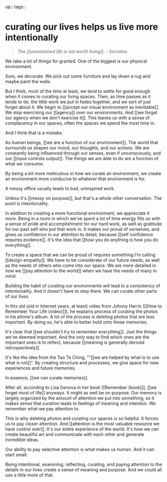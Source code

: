 up:: 
tags:: 

# curating our lives helps us live more intentionally
> *The [[unexamined life is not worth living]]. - Socrates*


We take a lot of things for granted. One of the biggest is our physical environment. 

Sure, we decorate. We pick out some furniture and lay down a rug and maybe paint the walls. 

But I think, most of the time at least, we tend to settle for good enough when it comes to curating our living spaces. Then, as time passes as it tends to do, the little work we put in fades together, and we sort of just forget about it. We begin to [[accept our visual environment as inevitable]]. We stop exercising our [[agency]] over our environments. And [[we forget our agency when we don't exercise it]]. This leaves us with a sense of complacency in our spaces, often the spaces we spend the most time in.

And I think that is a mistake.

As human beings, [[we are a function of our environment]]. The world that surrounds us shapes our mood, our thoughts, and our actions. We are constantly being influenced through our senses, even if unconsciously, and our [[input controls output]]. The things we are able to do are a function of what we consume. 

By being a bit more meticulous in how we curate an environment, we create an environment more conducive to whatever that environment is for.

A messy office usually leads to bad, uninspired work. 

Unless it's [[messy on purpose]], but that's a whole other conversation. The point is intentionality. 

In addition to creating a more functional environment, we appreciate it more. Being in a room in which we've spent a lot of time energy fills us with a sense of pride and accomplishment for our hard work, as well as gratitude for our past self who put that work in. It makes our proud of ourselves, and gives us confidence in our attention to detail, because [[self confidence requires evidence]]. It's the idea that [[how you do anything is how you do everything]]. 

To create a space that we can be proud of requires something I'm calling [[design empathy]]. We have to be considerate of our future needs, as well as the needs of others who come into our space. We are more detailed in how we [[pay attention to the world]] when we have the needs of many in mind. 

Building the habit of curating our environments will lead to a consistency of intentionality. And it doesn't have to stop there. We can curate other parts of our lives.

In this old (old in Internet years, at least) video from Johnny Harris ([[How to Remember Your Life (video)]]), he explains process of curating the photos in his phone's album. A lot of the process is deleting photos that are less important. By doing so, he's able to better hold onto these memories. 

It's clear that [[we shouldn't try to remember everything]]. Just the things we've deemed important. And the only way to find which ones are the important ones is to reflect, because [[meaning is generally derived retrospectively]]. 

It's like the idea from the Tao Te Ching, ""[[we are helped by what is to use what is not]]".  By creating structure and processes, we give space for new experiences and future memories. 

In essence, [[we can curate memories]].

After all, according to Lisa Genova in her book [[Remember (book)]], [[we forget most of life]] anyways. It might as well be on purpose. Our memory is largely organized by the amount of attention we put into something, so it makes sense that curation leads to feelings of meaning and intention. We remember what we pay attention to. 

This is why deleting photos and curating our spaces is so helpful. It forces us to pay closer attention. And [[attention is the most valuable resource we have control over]]. It's our entire experience of the world. It's how we can create beautiful art and communicate with each other and generate incredible ideas. 

Our ability to pay selective attention is what makes us human. And it can start small.

Being intentional, examining, reflecting, curating, and paying attention to the details in our lives create a sense of meaning and purpose. And we could all use a little more of that.